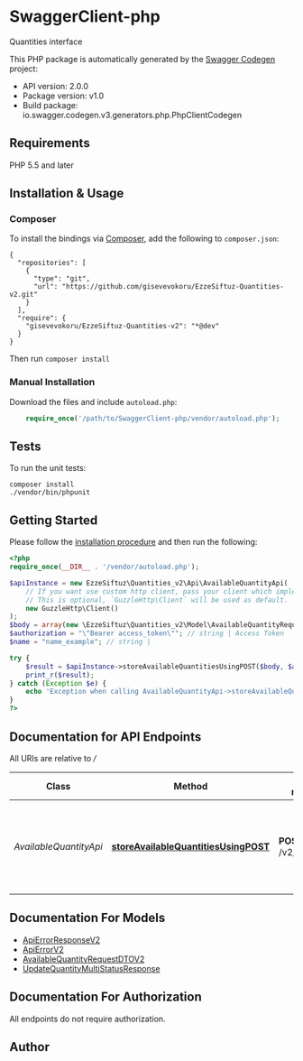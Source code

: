 # SwaggerClient-php
Quantities interface

This PHP package is automatically generated by the [Swagger Codegen](https://github.com/swagger-api/swagger-codegen) project:

- API version: 2.0.0
- Package version: v1.0
- Build package: io.swagger.codegen.v3.generators.php.PhpClientCodegen

## Requirements

PHP 5.5 and later

## Installation & Usage
### Composer

To install the bindings via [Composer](http://getcomposer.org/), add the following to `composer.json`:

```
{
  "repositories": [
    {
      "type": "git",
      "url": "https://github.com/gisevevokoru/EzzeSiftuz-Quantities-v2.git"
    }
  ],
  "require": {
    "gisevevokoru/EzzeSiftuz-Quantities-v2": "*@dev"
  }
}
```

Then run `composer install`

### Manual Installation

Download the files and include `autoload.php`:

```php
    require_once('/path/to/SwaggerClient-php/vendor/autoload.php');
```

## Tests

To run the unit tests:

```
composer install
./vendor/bin/phpunit
```

## Getting Started

Please follow the [installation procedure](#installation--usage) and then run the following:

```php
<?php
require_once(__DIR__ . '/vendor/autoload.php');

$apiInstance = new EzzeSiftuz\Quantities_v2\Api\AvailableQuantityApi(
    // If you want use custom http client, pass your client which implements `GuzzleHttp\ClientInterface`.
    // This is optional, `GuzzleHttp\Client` will be used as default.
    new GuzzleHttp\Client()
);
$body = array(new \EzzeSiftuz\Quantities_v2\Model\AvailableQuantityRequestDTOV2()); // \EzzeSiftuz\Quantities_v2\Model\AvailableQuantityRequestDTOV2[] | availableQuantityRequestDTO
$authorization = "\"Bearer access_token\""; // string | Access Token
$name = "name_example"; // string | 

try {
    $result = $apiInstance->storeAvailableQuantitiesUsingPOST($body, $authorization, $name);
    print_r($result);
} catch (Exception $e) {
    echo 'Exception when calling AvailableQuantityApi->storeAvailableQuantitiesUsingPOST: ', $e->getMessage(), PHP_EOL;
}
?>
```

## Documentation for API Endpoints

All URIs are relative to */*

Class | Method | HTTP request | Description
------------ | ------------- | ------------- | -------------
*AvailableQuantityApi* | [**storeAvailableQuantitiesUsingPOST**](docs/Api/AvailableQuantityApi.md#storeavailablequantitiesusingpost) | **POST** /v2/quantities | Update the available quantity for a specific SKU (up to 200 SKUs per request)

## Documentation For Models

 - [ApiErrorResponseV2](docs/Model/ApiErrorResponseV2.md)
 - [ApiErrorV2](docs/Model/ApiErrorV2.md)
 - [AvailableQuantityRequestDTOV2](docs/Model/AvailableQuantityRequestDTOV2.md)
 - [UpdateQuantityMultiStatusResponse](docs/Model/UpdateQuantityMultiStatusResponse.md)

## Documentation For Authorization

 All endpoints do not require authorization.


## Author



